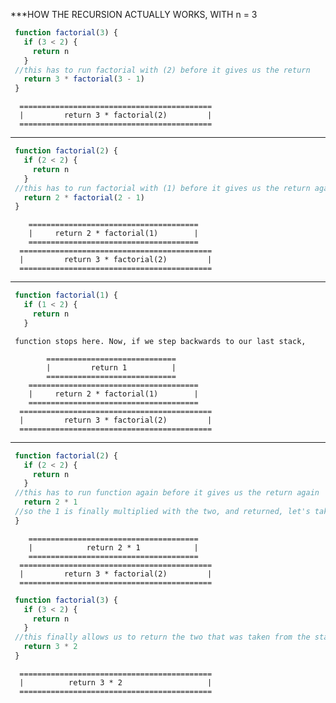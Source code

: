 ***HOW THE RECURSION ACTUALLY WORKS, WITH n = 3

```js
 function factorial(3) {
   if (3 < 2) {
     return n
   }
 //this has to run factorial with (2) before it gives us the return
   return 3 * factorial(3 - 1)
 }
```

```
  ===========================================
  |         return 3 * factorial(2)         |
  ===========================================
```
**************************************************************************************

```js
 function factorial(2) {
   if (2 < 2) {
     return n
   }
 //this has to run factorial with (1) before it gives us the return again
   return 2 * factorial(2 - 1)
 }
```

```
    ======================================
    |     return 2 * factorial(1)        |
    ======================================
  ===========================================
  |         return 3 * factorial(2)         |
  ===========================================
```
**************************************************************************************

```js
 function factorial(1) {
   if (1 < 2) {
     return n
   }
```

```
 function stops here. Now, if we step backwards to our last stack,

        =============================
        |         return 1          |
        =============================
    ======================================
    |     return 2 * factorial(1)        |
    ======================================
  ===========================================
  |         return 3 * factorial(2)         |
  ===========================================
```
**************************************************************************************
```js
 function factorial(2) {
   if (2 < 2) {
     return n
   }
 //this has to run function again before it gives us the return again
   return 2 * 1
 //so the 1 is finally multiplied with the two, and returned, let's take one more step back up the stack
 }
```

```
    ======================================
    |            return 2 * 1            |
    ======================================
  ===========================================
  |         return 3 * factorial(2)         |
  ===========================================
```

```js
 function factorial(3) {
   if (3 < 2) {
     return n
   }
 //this finally allows us to return the two that was taken from the stack above, with the result being 6
   return 3 * 2
 }
```

```
  ===========================================
  |          return 3 * 2                   |
  ===========================================
```